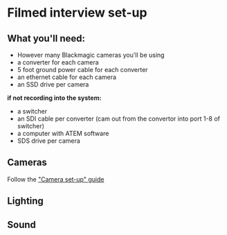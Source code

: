 # Filmed interview set-up

## What you'll need:
- However many Blackmagic cameras you'll be using
- a converter for each camera
- 5 foot ground power cable for each converter
- an ethernet cable for each camera
- an SSD drive per camera

**if not recording into the system:**

- a switcher
- an SDI cable per converter (cam out from the convertor into port 1-8 of switcher)
- a computer with ATEM software
- SDS drive per camera

## Cameras 

Follow the ["Camera set-up" guide](https://hackmd.io/@ll-summer-23/Hyo6SycY3)


## Lighting



## Sound











